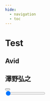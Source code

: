 ```yaml
---
hide:
  - navigation
  - toc
---
```


# Test

<section class="music-player" id="music-player#1">
<audio src="assets/music/avid/6d9bfe7c4a2e7decbc9e171779b91c5f.mp3" id="audio"></audio>
<div class="music-player__container music-player__padding-around" style="--music-fg-color--light: rgba(128, 23, 66, 1);--music-fg-color--dark: rgba(255, 108, 197, 1);--music-bg-color--light: rgba(128, 23, 66, 0.1);--music-bg-color--dark: rgba(255, 108, 197, 0.1);">
  <div class="music-player__disk" style="--music-disk-image: url('assets/music/avid/cover.png');"></div>
  <div class="music-player__inner-container music-player__padding-sides">
    <div class="music-player__container">
      <h1>Avid</h1>
	  <span class="music-player__artist">
	    <h1>澤野弘之</h1>
	  </span>
	  <div class="music-player__controls">
        <button class="music-player-btn__play pause">
          <span></span>
          <span></span>
        </button>
      </div>
	</div>
	<div class="music-player__container">
	  <span class="music-player__time"></span>
	  <div class="music-player__inner-container">
	    <div class="music-player__slider">
          <input type="range" value="0" class="music-player__seek-bar">
        </div>
	  </div>
	</div>
  </div>
</div>
</section>
